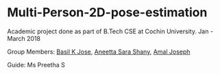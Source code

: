 # Multi-Person-2D-pose-estimation
Academic project done as part of B.Tech CSE at Cochin University.
Jan - March 2018

Group Members:  [Basil K Jose](https://github.com/basilkjose/), [Aneetta Sara Shany](https://github.com/aneettasara), [Amal Joseph](https://github.com/amaljoseph/)

Guide: Ms Preetha S

